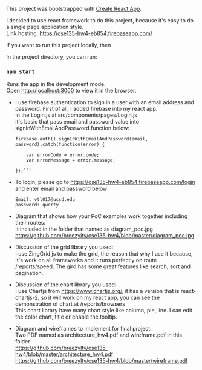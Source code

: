 This project was bootstrapped with [Create React App](https://github.com/facebook/create-react-app).

I decided to use react framework to do this project, because it's easy to do
a single page application style. <br />
Link hosting:
https://cse135-hw4-eb854.firebaseapp.com/

If you want to run this project locally, then

In the project directory, you can run:

### `npm start`

Runs the app in the development mode.<br />
Open [http://localhost:3000](http://localhost:3000) to view it in the browser.

-   I use firebase authentication to sign in a user with an email address and password.
    First of all, I added firebase into my react app.<br />
    In the Login.js at src/components/pages/Login.js<br />
    it's basic that pass email and password value into signInWithEmailAndPassword function below:<br />

    ```
    firebase.auth().signInWithEmailAndPassword(email, password).catch(function(error) {

        var errorCode = error.code;
        var errorMessage = error.message;

    });```

-   To login, please go to https://cse135-hw4-eb854.firebaseapp.com/login and enter email and password below<br />
    ```
    Email: vtl017@ucsd.edu
    password: qwerty
    ```

-   Diagram that shows how your PoC examples work together including their routes:<br />
    It included in the folder that named as diagram_poc.jpg<br />
    https://github.com/breezyltv/cse135-hw4/blob/master/diagram_poc.jpg

-   Discussion of the grid library you used:<br />
    I use ZingGrid js to make the grid, the reason that why I use it because,
    It's work on all frameworks and it runs perfectly on route /reports/speed.
    The gird has some great features like search, sort and pagination.

-   Discussion of the chart library you used:<br />
    I use Chartjs from https://www.chartjs.org/, it has a version that is react-chartjs-2,
     so it will work on my react app, you can see the demonstration of chart at /reports/browsers<br />
    This chart library have many chart style like column, pie, line.
    I can edit the color chart, title or enable the tooltip.

-   Diagram and wireframes to implement for final project:<br />
    Two PDF named as architecture_hw4.pdf and wireframe.pdf in this folder<br />
    https://github.com/breezyltv/cse135-hw4/blob/master/architecture_hw4.pdf
    https://github.com/breezyltv/cse135-hw4/blob/master/wireframe.pdf
